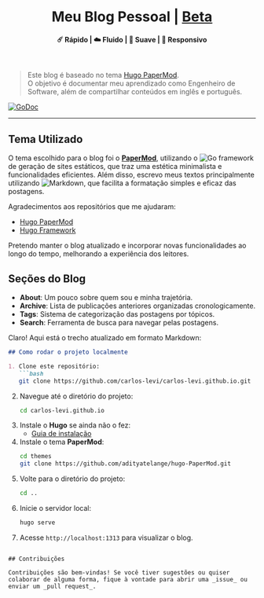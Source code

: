 <h1 align="center">Meu Blog Pessoal | <a href="https://adityatelange.github.io/hugo-PaperMod/" rel="nofollow">Beta</a></h1>

<h4 align="center">☄️ Rápido | ☁️ Fluido | 🌙 Suave | 📱 Responsivo</h4>
<br>

> Este blog é baseado no tema [Hugo PaperMod](https://github.com/adityatelange/hugo-PaperMod).<br>
> O objetivo é documentar meu aprendizado como Engenheiro de Software, além de compartilhar conteúdos em inglês e português.

[![GoDoc](https://godoc.org/github.com/gohugoio/hugo?status.svg)](https://godoc.org/github.com/gohugoio/hugo)

---

## Tema Utilizado

O tema escolhido para o blog foi o [**PaperMod**](https://github.com/adityatelange/hugo-PaperMod), utilizando o ![Go](https://img.shields.io/badge/Go-00ADD8?logo=go&logoColor=white) framework de geração de sites estáticos, que traz uma estética minimalista e funcionalidades eficientes. Além disso, escrevo meus textos principalmente utilizando ![Markdown](https://img.shields.io/badge/Markdown-000000?logo=markdown&logoColor=white), que facilita a formatação simples e eficaz das postagens.

Agradecimentos aos repositórios que me ajudaram:

- [Hugo PaperMod](https://github.com/adityatelange/hugo-PaperMod)
- [Hugo Framework](https://github.com/gohugoio/hugo)

Pretendo manter o blog atualizado e incorporar novas funcionalidades ao longo do tempo, melhorando a experiência dos leitores.

## Seções do Blog

- **About**: Um pouco sobre quem sou e minha trajetória.
- **Archive**: Lista de publicações anteriores organizadas cronologicamente.
- **Tags**: Sistema de categorização das postagens por tópicos.
- **Search**: Ferramenta de busca para navegar pelas postagens.

Claro! Aqui está o trecho atualizado em formato Markdown:

```markdown
## Como rodar o projeto localmente

1. Clone este repositório:
   ```bash
   git clone https://github.com/carlos-levi/carlos-levi.github.io.git
   ```
2. Navegue até o diretório do projeto:
   ```bash
   cd carlos-levi.github.io
   ```
3. Instale o **Hugo** se ainda não o fez:
   - [Guia de instalação](https://gohugo.io/getting-started/installing/)
4. Instale o tema **PaperMod**:
   ```bash
   cd themes
   git clone https://github.com/adityatelange/hugo-PaperMod.git
   ```
5. Volte para o diretório do projeto:
   ```bash
   cd ..
   ```
6. Inicie o servidor local:
   ```bash
   hugo serve
   ```
7. Acesse `http://localhost:1313` para visualizar o blog.
```

## Contribuições

Contribuições são bem-vindas! Se você tiver sugestões ou quiser colaborar de alguma forma, fique à vontade para abrir uma _issue_ ou enviar um _pull request_.
